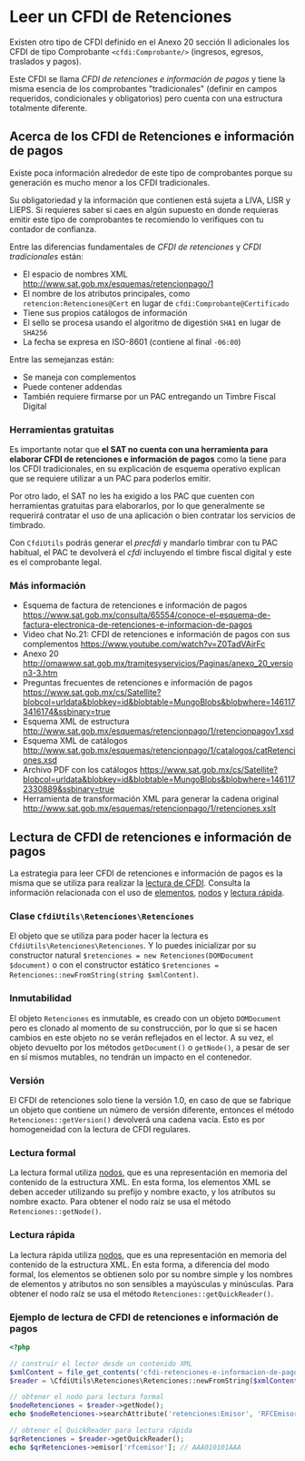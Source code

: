 # Leer un CFDI de Retenciones

Existen otro tipo de CFDI definido en el Anexo 20 sección II adicionales los CFDI de tipo
Comprobante `<cfdi:Comprobante/>` (ingresos, egresos, traslados y pagos).

Este CFDI se llama *CFDI de retenciones e información de pagos* y tiene la misma esencia de
los comprobantes "tradicionales" (definir en campos requeridos, condicionales y obligatorios)
pero cuenta con una estructura totalmente diferente.

## Acerca de los CFDI de Retenciones e información de pagos

Existe poca información alrededor de este tipo de comprobantes porque su generación es mucho
menor a los CFDI tradicionales.

Su obligatoriedad y la información que contienen está sujeta a LIVA, LISR y LIEPS.
Si requieres saber si caes en algún supuesto en donde requieras emitir este tipo de comprobantes
te recomiendo lo verifiques con tu contador de confianza.

Entre las diferencias fundamentales de *CFDI de retenciones* y *CFDI tradicionales* están:

- El espacio de nombres XML <http://www.sat.gob.mx/esquemas/retencionpago/1>
- El nombre de los atributos principales, como `retencion:Retenciones@Cert` en lugar de `cfdi:Comprobante@Certificado`
- Tiene sus propios catálogos de información
- El sello se procesa usando el algoritmo de digestión `SHA1` en lugar de `SHA256`
- La fecha se expresa en ISO-8601 (contiene al final `-06:00`)

Entre las semejanzas están:

- Se maneja con complementos
- Puede contener addendas
- También requiere firmarse por un PAC entregando un Timbre Fiscal Digital


### Herramientas gratuitas

Es importante notar que **el SAT no cuenta con una herramienta para elaborar CFDI de retenciones e información de pagos**
como la tiene para los CFDI tradicionales, en su explicación de esquema operativo explican que se requiere utilizar
a un PAC para poderlos emitir.

Por otro lado, el SAT no les ha exigido a los PAC que cuenten con herramientas gratuitas para elaborarlos,
por lo que generalmente se requerirá contratar el uso de una aplicación o bien contratar los servicios de timbrado.

Con `CfdiUtils` podrás generar el *precfdi* y mandarlo timbrar con tu PAC habitual, el PAC te devolverá el *cfdi*
incluyendo el timbre fiscal digital y este es el comprobante legal.


### Más información

- Esquema de factura de retenciones e información de pagos
  <https://www.sat.gob.mx/consulta/65554/conoce-el-esquema-de-factura-electronica-de-retenciones-e-informacion-de-pagos>
- Video chat No.21: CFDI de retenciones e información de pagos con sus complementos
  <https://www.youtube.com/watch?v=Z0TadVAjrFc>
- Anexo 20
  <http://omawww.sat.gob.mx/tramitesyservicios/Paginas/anexo_20_version3-3.htm>
- Preguntas frecuentes de retenciones e información de pagos
  <https://www.sat.gob.mx/cs/Satellite?blobcol=urldata&blobkey=id&blobtable=MungoBlobs&blobwhere=1461173416174&ssbinary=true>
- Esquema XML de estructura
  <http://www.sat.gob.mx/esquemas/retencionpago/1/retencionpagov1.xsd>
- Esquema XML de catálogos
  <http://www.sat.gob.mx/esquemas/retencionpago/1/catalogos/catRetenciones.xsd>
- Archivo PDF con los catálogos
  <https://www.sat.gob.mx/cs/Satellite?blobcol=urldata&blobkey=id&blobtable=MungoBlobs&blobwhere=1461172330889&ssbinary=true>
- Herramienta de transformación XML para generar la cadena original
  <http://www.sat.gob.mx/esquemas/retencionpago/1/retenciones.xslt>


## Lectura de CFDI de retenciones e información de pagos

La estrategia para leer CFDI de retenciones e información de pagos es la misma que se utiliza para realizar la
[lectura de CFDI](leer-cfdi.md). Consulta la información relacionada con el uso de
[elementos](../componentes/elements.md), [nodos](../componentes/nodes.md) y [lectura rápida](quickreader.md).

### Clase `CfdiUtils\Retenciones\Retenciones`

El objeto que se utiliza para poder hacer la lectura es `CfdiUtils\Retenciones\Retenciones`. Y lo puedes inicializar
por su constructor natural `$retenciones = new Retenciones(DOMDocument $document)` o con el constructor estático
`$retenciones = Retenciones::newFromString(string $xmlContent)`.

### Inmutabilidad

El objeto `Retenciones` es inmutable, es creado con un objeto `DOMDocument` pero es clonado al momento de su
construcción, por lo que si se hacen cambios en este objeto no se verán reflejados en el lector.
A su vez, el objeto devuelto por los métodos `getDocument()` o `getNode()`, a pesar de ser en sí mismos mutables,
no tendrán un impacto en el contenedor.

### Versión

El CFDI de retenciones solo tiene la versión 1.0, en caso de que se fabrique un objeto que contiene un número de versión
diferente, entonces el método `Retenciones::getVersion()` devolverá una cadena vacía. Esto es por homogeneidad con la
lectura de CFDI regulares.

### Lectura formal

La lectura formal utiliza [nodos](../componentes/nodes.md), que es una representación en memoria del contenido
de la estructura XML. En esta forma, los elementos XML se deben acceder utilizando su prefijo y nombre exacto,
y los atributos su nombre exacto. Para obtener el nodo raíz se usa el método `Retenciones::getNode()`.

### Lectura rápida

La lectura rápida utiliza [nodos](../componentes/nodes.md), que es una representación en memoria del contenido
de la estructura XML. En esta forma, a diferencia del modo formal, los elementos se obtienen solo por su nombre
simple y los nombres de elementos y atributos no son sensibles a mayúsculas y minúsculas.
Para obtener el nodo raíz se usa el método `Retenciones::getQuickReader()`.

### Ejemplo de lectura de CFDI de retenciones e información de pagos

```php
<?php

// construir el lector desde un contenido XML
$xmlContent = file_get_contents('cfdi-retenciones-e-informacion-de-pagos.xml');
$reader = \CfdiUtils\Retenciones\Retenciones::newFromString($xmlContent);

// obtener el nodo para lectura formal
$nodeRetenciones = $reader->getNode();
echo $nodeRetenciones->searchAttribute('retenciones:Emisor', 'RFCEmisor'); // AAA010101AAA

// obtener el QuickReader para lectura rápida
$qrRetenciones = $reader->getQuickReader();
echo $qrRetenciones->emisor['rfcemisor']; // AAA010101AAA
```
